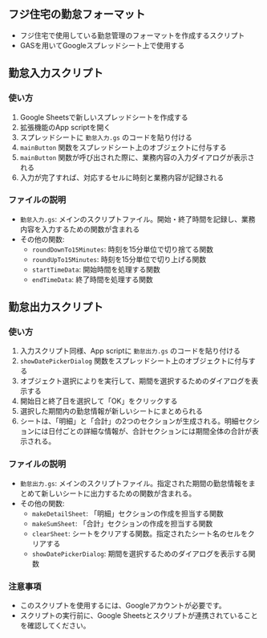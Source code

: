 ## フジ住宅の勤怠フォーマット

- フジ住宅で使用している勤怠管理のフォーマットを作成するスクリプト
- GASを用いてGoogleスプレッドシート上で使用する

## 勤怠入力スクリプト

### 使い方

1. Google Sheetsで新しいスプレッドシートを作成する
2. 拡張機能のApp scriptを開く
3. スプレッドシートに `勤怠入力.gs` のコードを貼り付ける
4. `mainButton` 関数をスプレッドシート上のオブジェクトに付与する
5. `mainButton` 関数が呼び出された際に、業務内容の入力ダイアログが表示される
6. 入力が完了すれば、対応するセルに時刻と業務内容が記録される

### ファイルの説明

- `勤怠入力.gs`: メインのスクリプトファイル。開始・終了時間を記録し、業務内容を入力するための関数が含まれる
- その他の関数:
  - `roundDownTo15Minutes`: 時刻を15分単位で切り捨てる関数
  - `roundUpTo15Minutes`: 時刻を15分単位で切り上げる関数
  - `startTimeData`: 開始時間を処理する関数
  - `endTimeData`: 終了時間を処理する関数

## 勤怠出力スクリプト

### 使い方

1. 入力スクリプト同様、App scriptに `勤怠出力.gs` のコードを貼り付ける
2. `showDatePickerDialog` 関数をスプレッドシート上のオブジェクトに付与する
3. オブジェクト選択によりを実行して、期間を選択するためのダイアログを表示する
4. 開始日と終了日を選択して「OK」をクリックする
5. 選択した期間内の勤怠情報が新しいシートにまとめられる
6. シートは、「明細」と「合計」の2つのセクションが生成される。明細セクションには日付ごとの詳細な情報が、合計セクションには期間全体の合計が表示される。

### ファイルの説明

- `勤怠出力.gs`: メインのスクリプトファイル。指定された期間の勤怠情報をまとめて新しいシートに出力するための関数が含まれる。
- その他の関数:
  - `makeDetailSheet`: 「明細」セクションの作成を担当する関数
  - `makeSumSheet`: 「合計」セクションの作成を担当する関数
  - `clearSheet`: シートをクリアする関数。指定されたシート名のセルをクリアする
  - `showDatePickerDialog`: 期間を選択するためのダイアログを表示する関数

### 注意事項

- このスクリプトを使用するには、Googleアカウントが必要です。
- スクリプトの実行前に、Google Sheetsとスクリプトが連携されていることを確認してください。
